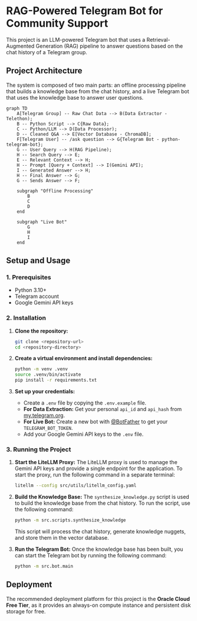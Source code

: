# RAG-Powered Telegram Bot for Community Support

This project is an LLM-powered Telegram bot that uses a Retrieval-Augmented Generation (RAG) pipeline to answer questions based on the chat history of a Telegram group.

## Project Architecture

The system is composed of two main parts: an offline processing pipeline that builds a knowledge base from the chat history, and a live Telegram bot that uses the knowledge base to answer user questions.

```mermaid
graph TD
    A[Telegram Group] -- Raw Chat Data --> B(Data Extractor - Telethon);
    B -- Python Script --> C{Raw Data};
    C -- Python/LLM --> D(Data Processor);
    D -- Cleaned Q&A --> E[Vector Database - ChromaDB];
    F[Telegram User] -- /ask question --> G{Telegram Bot - python-telegram-bot};
    G -- User Query --> H(RAG Pipeline);
    H -- Search Query --> E;
    E -- Relevant Context --> H;
    H -- Prompt [Query + Context] --> I(Gemini API);
    I -- Generated Answer --> H;
    H -- Final Answer --> G;
    G -- Sends Answer --> F;

    subgraph "Offline Processing"
        B
        C
        D
    end

    subgraph "Live Bot"
        G
        H
        I
    end
```

## Setup and Usage

### 1. Prerequisites

*   Python 3.10+
*   Telegram account
*   Google Gemini API keys

### 2. Installation

1.  **Clone the repository:**
    ```bash
    git clone <repository-url>
    cd <repository-directory>
    ```

2.  **Create a virtual environment and install dependencies:**
    ```bash
    python -m venv .venv
    source .venv/bin/activate
    pip install -r requirements.txt
    ```

3.  **Set up your credentials:**
    *   Create a `.env` file by copying the `.env.example` file.
    *   **For Data Extraction:** Get your personal `api_id` and `api_hash` from [my.telegram.org](https://my.telegram.org).
    *   **For Live Bot:** Create a new bot with [@BotFather](https://t.me/botfather) to get your `TELEGRAM_BOT_TOKEN`.
    *   Add your Google Gemini API keys to the `.env` file.

### 3. Running the Project

1.  **Start the LiteLLM Proxy:**
    The LiteLLM proxy is used to manage the Gemini API keys and provide a single endpoint for the application. To start the proxy, run the following command in a separate terminal:
    ```bash
    litellm --config src/utils/litellm_config.yaml
    ```

2.  **Build the Knowledge Base:**
    The `synthesize_knowledge.py` script is used to build the knowledge base from the chat history. To run the script, use the following command:
    ```bash
    python -m src.scripts.synthesize_knowledge
    ```
    This script will process the chat history, generate knowledge nuggets, and store them in the vector database.

3.  **Run the Telegram Bot:**
    Once the knowledge base has been built, you can start the Telegram bot by running the following command:
    ```bash
    python -m src.bot.main
    ```

## Deployment

The recommended deployment platform for this project is the **Oracle Cloud Free Tier**, as it provides an always-on compute instance and persistent disk storage for free.
